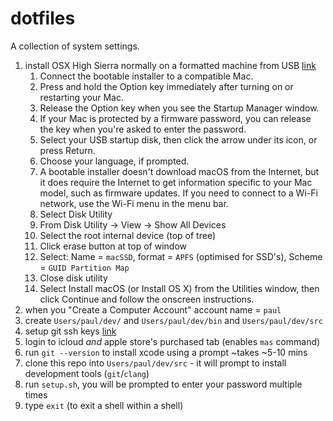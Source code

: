 # dotfiles

A collection of system settings.

1. install OSX High Sierra normally on a formatted machine from USB [link](https://support.apple.com/en-ca/HT201372#download)
    1. Connect the bootable installer to a compatible Mac. 
    1. Press and hold the Option key immediately after turning on or restarting your Mac.
    1. Release the Option key when you see the Startup Manager window.
    1. If your Mac is protected by a firmware password, you can release the key when you're asked to enter the password.
    1. Select your USB startup disk, then click the arrow under its icon, or press Return. 
    1. Choose your language, if prompted.
    1. A bootable installer doesn't download macOS from the Internet, but it does require the Internet to get information specific to your Mac model, such as firmware updates. If you need to connect to a Wi-Fi network, use the Wi-Fi menu  in the menu bar. 
    1. Select Disk Utility
    1. From Disk Utility -> View -> Show All Devices
    1. Select the root internal device (top of tree)
    1. Click erase button at top of window
    1. Select: Name = `macSSD`, format = `APFS` (optimised for SSD's), Scheme = `GUID Partition Map` 
    1. Close disk utility
    1. Select Install macOS (or Install OS X) from the Utilities window, then click Continue and follow the onscreen instructions.
1. when you "Create a Computer Account" account name = `paul`
1. create `Users/paul/dev/` and `Users/paul/dev/bin` and `Users/paul/dev/src`
1. setup git ssh keys [link](https://help.github.com/articles/generating-a-new-ssh-key-and-adding-it-to-the-ssh-agent/)
1. login to icloud *and* apple store's purchased tab (enables `mas` command)
1. run `git --version` to install xcode using a prompt ~takes ~5-10 mins
1. clone this repo into `Users/paul/dev/src` - it will prompt to install development tools (`git`/`clang`)
1. run `setup.sh`, you will be prompted to enter your password multiple times
1. type `exit` (to exit a shell within a shell)
